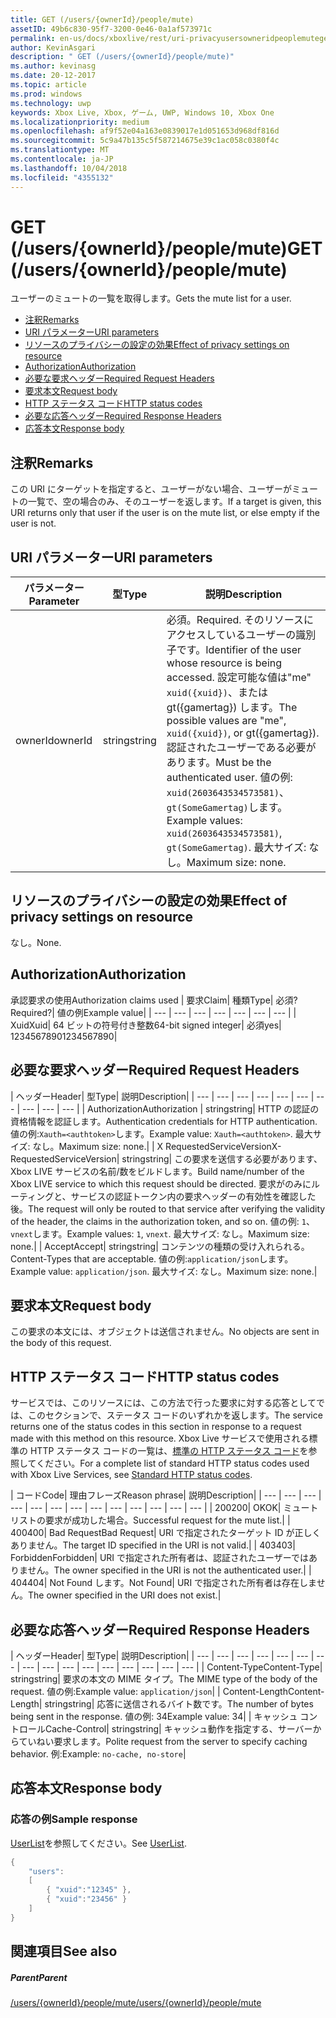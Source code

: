```yaml
---
title: GET (/users/{ownerId}/people/mute)
assetID: 49b6c830-95f7-3200-0e46-0a1af573971c
permalink: en-us/docs/xboxlive/rest/uri-privacyusersowneridpeoplemuteget.html
author: KevinAsgari
description: " GET (/users/{ownerId}/people/mute)"
ms.author: kevinasg
ms.date: 20-12-2017
ms.topic: article
ms.prod: windows
ms.technology: uwp
keywords: Xbox Live, Xbox, ゲーム, UWP, Windows 10, Xbox One
ms.localizationpriority: medium
ms.openlocfilehash: af9f52e04a163e0839017e1d051653d968df816d
ms.sourcegitcommit: 5c9a47b135c5f587214675e39c1ac058c0380f4c
ms.translationtype: MT
ms.contentlocale: ja-JP
ms.lasthandoff: 10/04/2018
ms.locfileid: "4355132"
---
```

# <a name="get-usersowneridpeoplemute"></a><span data-ttu-id="e40c3-104">GET (/users/{ownerId}/people/mute)</span><span class="sxs-lookup"><span data-stu-id="e40c3-104">GET (/users/{ownerId}/people/mute)</span></span>
<span data-ttu-id="e40c3-105">ユーザーのミュートの一覧を取得します。</span><span class="sxs-lookup"><span data-stu-id="e40c3-105">Gets the mute list for a user.</span></span>

  * [<span data-ttu-id="e40c3-106">注釈</span><span class="sxs-lookup"><span data-stu-id="e40c3-106">Remarks</span></span>](#ID4EQ)
  * [<span data-ttu-id="e40c3-107">URI パラメーター</span><span class="sxs-lookup"><span data-stu-id="e40c3-107">URI parameters</span></span>](#ID4EZ)
  * [<span data-ttu-id="e40c3-108">リソースのプライバシーの設定の効果</span><span class="sxs-lookup"><span data-stu-id="e40c3-108">Effect of privacy settings on resource</span></span>](#ID4EEB)
  * [<span data-ttu-id="e40c3-109">Authorization</span><span class="sxs-lookup"><span data-stu-id="e40c3-109">Authorization</span></span>](#ID4ENB)
  * [<span data-ttu-id="e40c3-110">必要な要求ヘッダー</span><span class="sxs-lookup"><span data-stu-id="e40c3-110">Required Request Headers</span></span>](#ID4ESC)
  * [<span data-ttu-id="e40c3-111">要求本文</span><span class="sxs-lookup"><span data-stu-id="e40c3-111">Request body</span></span>](#ID4EPE)
  * [<span data-ttu-id="e40c3-112">HTTP ステータス コード</span><span class="sxs-lookup"><span data-stu-id="e40c3-112">HTTP status codes</span></span>](#ID4E1E)
  * [<span data-ttu-id="e40c3-113">必要な応答ヘッダー</span><span class="sxs-lookup"><span data-stu-id="e40c3-113">Required Response Headers</span></span>](#ID4E3G)
  * [<span data-ttu-id="e40c3-114">応答本文</span><span class="sxs-lookup"><span data-stu-id="e40c3-114">Response body</span></span>](#ID4ETAAC)

<a id="ID4EQ"></a>


## <a name="remarks"></a><span data-ttu-id="e40c3-115">注釈</span><span class="sxs-lookup"><span data-stu-id="e40c3-115">Remarks</span></span>

<span data-ttu-id="e40c3-116">この URI にターゲットを指定すると、ユーザーがない場合、ユーザーがミュートの一覧で、空の場合のみ、そのユーザーを返します。</span><span class="sxs-lookup"><span data-stu-id="e40c3-116">If a target is given, this URI returns only that user if the user is on the mute list, or else empty if the user is not.</span></span>

<a id="ID4EZ"></a>


## <a name="uri-parameters"></a><span data-ttu-id="e40c3-117">URI パラメーター</span><span class="sxs-lookup"><span data-stu-id="e40c3-117">URI parameters</span></span>

| <span data-ttu-id="e40c3-118">パラメーター</span><span class="sxs-lookup"><span data-stu-id="e40c3-118">Parameter</span></span>| <span data-ttu-id="e40c3-119">型</span><span class="sxs-lookup"><span data-stu-id="e40c3-119">Type</span></span>| <span data-ttu-id="e40c3-120">説明</span><span class="sxs-lookup"><span data-stu-id="e40c3-120">Description</span></span>|
| --- | --- | --- |
| <span data-ttu-id="e40c3-121">ownerId</span><span class="sxs-lookup"><span data-stu-id="e40c3-121">ownerId</span></span>| <span data-ttu-id="e40c3-122">string</span><span class="sxs-lookup"><span data-stu-id="e40c3-122">string</span></span>| <span data-ttu-id="e40c3-123">必須。</span><span class="sxs-lookup"><span data-stu-id="e40c3-123">Required.</span></span> <span data-ttu-id="e40c3-124">そのリソースにアクセスしているユーザーの識別子です。</span><span class="sxs-lookup"><span data-stu-id="e40c3-124">Identifier of the user whose resource is being accessed.</span></span> <span data-ttu-id="e40c3-125">設定可能な値は"me" <code>xuid({xuid})</code>、または gt({gamertag}) します。</span><span class="sxs-lookup"><span data-stu-id="e40c3-125">The possible values are "me", <code>xuid({xuid})</code>, or gt({gamertag}).</span></span> <span data-ttu-id="e40c3-126">認証されたユーザーである必要があります。</span><span class="sxs-lookup"><span data-stu-id="e40c3-126">Must be the authenticated user.</span></span> <span data-ttu-id="e40c3-127">値の例: <code>xuid(2603643534573581)</code>、<code>gt(SomeGamertag)</code>します。</span><span class="sxs-lookup"><span data-stu-id="e40c3-127">Example values: <code>xuid(2603643534573581)</code>, <code>gt(SomeGamertag)</code>.</span></span> <span data-ttu-id="e40c3-128">最大サイズ: なし。</span><span class="sxs-lookup"><span data-stu-id="e40c3-128">Maximum size: none.</span></span> |

<a id="ID4EEB"></a>


## <a name="effect-of-privacy-settings-on-resource"></a><span data-ttu-id="e40c3-129">リソースのプライバシーの設定の効果</span><span class="sxs-lookup"><span data-stu-id="e40c3-129">Effect of privacy settings on resource</span></span>

<span data-ttu-id="e40c3-130">なし。</span><span class="sxs-lookup"><span data-stu-id="e40c3-130">None.</span></span>

<a id="ID4ENB"></a>


## <a name="authorization"></a><span data-ttu-id="e40c3-131">Authorization</span><span class="sxs-lookup"><span data-stu-id="e40c3-131">Authorization</span></span>

<span data-ttu-id="e40c3-132">承認要求の使用</span><span class="sxs-lookup"><span data-stu-id="e40c3-132">Authorization claims used</span></span> | <span data-ttu-id="e40c3-133">要求</span><span class="sxs-lookup"><span data-stu-id="e40c3-133">Claim</span></span>| <span data-ttu-id="e40c3-134">種類</span><span class="sxs-lookup"><span data-stu-id="e40c3-134">Type</span></span>| <span data-ttu-id="e40c3-135">必須?</span><span class="sxs-lookup"><span data-stu-id="e40c3-135">Required?</span></span>| <span data-ttu-id="e40c3-136">値の例</span><span class="sxs-lookup"><span data-stu-id="e40c3-136">Example value</span></span>|
| --- | --- | --- | --- | --- | --- | --- |
| <span data-ttu-id="e40c3-137">Xuid</span><span class="sxs-lookup"><span data-stu-id="e40c3-137">Xuid</span></span>| <span data-ttu-id="e40c3-138">64 ビットの符号付き整数</span><span class="sxs-lookup"><span data-stu-id="e40c3-138">64-bit signed integer</span></span>| <span data-ttu-id="e40c3-139">必須</span><span class="sxs-lookup"><span data-stu-id="e40c3-139">yes</span></span>| <span data-ttu-id="e40c3-140">1234567890</span><span class="sxs-lookup"><span data-stu-id="e40c3-140">1234567890</span></span>|

<a id="ID4ESC"></a>


## <a name="required-request-headers"></a><span data-ttu-id="e40c3-141">必要な要求ヘッダー</span><span class="sxs-lookup"><span data-stu-id="e40c3-141">Required Request Headers</span></span>

| <span data-ttu-id="e40c3-142">ヘッダー</span><span class="sxs-lookup"><span data-stu-id="e40c3-142">Header</span></span>| <span data-ttu-id="e40c3-143">型</span><span class="sxs-lookup"><span data-stu-id="e40c3-143">Type</span></span>| <span data-ttu-id="e40c3-144">説明</span><span class="sxs-lookup"><span data-stu-id="e40c3-144">Description</span></span>|
| --- | --- | --- | --- | --- | --- | --- | --- | --- | --- |
| <span data-ttu-id="e40c3-145">Authorization</span><span class="sxs-lookup"><span data-stu-id="e40c3-145">Authorization</span></span> | <span data-ttu-id="e40c3-146">string</span><span class="sxs-lookup"><span data-stu-id="e40c3-146">string</span></span>| <span data-ttu-id="e40c3-147">HTTP の認証の資格情報を認証します。</span><span class="sxs-lookup"><span data-stu-id="e40c3-147">Authentication credentials for HTTP authentication.</span></span> <span data-ttu-id="e40c3-148">値の例:<code>Xauth=&lt;authtoken></code>します。</span><span class="sxs-lookup"><span data-stu-id="e40c3-148">Example value: <code>Xauth=&lt;authtoken></code>.</span></span> <span data-ttu-id="e40c3-149">最大サイズ: なし。</span><span class="sxs-lookup"><span data-stu-id="e40c3-149">Maximum size: none.</span></span>|
| <span data-ttu-id="e40c3-150">X RequestedServiceVersion</span><span class="sxs-lookup"><span data-stu-id="e40c3-150">X-RequestedServiceVersion</span></span>| <span data-ttu-id="e40c3-151">string</span><span class="sxs-lookup"><span data-stu-id="e40c3-151">string</span></span>| <span data-ttu-id="e40c3-152">この要求を送信する必要があります、Xbox LIVE サービスの名前/数をビルドします。</span><span class="sxs-lookup"><span data-stu-id="e40c3-152">Build name/number of the Xbox LIVE service to which this request should be directed.</span></span> <span data-ttu-id="e40c3-153">要求がのみにルーティングと、サービスの認証トークン内の要求ヘッダーの有効性を確認した後。</span><span class="sxs-lookup"><span data-stu-id="e40c3-153">The request will only be routed to that service after verifying the validity of the header, the claims in the authorization token, and so on.</span></span> <span data-ttu-id="e40c3-154">値の例: <code>1</code>、<code>vnext</code>します。</span><span class="sxs-lookup"><span data-stu-id="e40c3-154">Example values: <code>1</code>, <code>vnext</code>.</span></span> <span data-ttu-id="e40c3-155">最大サイズ: なし。</span><span class="sxs-lookup"><span data-stu-id="e40c3-155">Maximum size: none.</span></span>|
| <span data-ttu-id="e40c3-156">Accept</span><span class="sxs-lookup"><span data-stu-id="e40c3-156">Accept</span></span>| <span data-ttu-id="e40c3-157">string</span><span class="sxs-lookup"><span data-stu-id="e40c3-157">string</span></span>| <span data-ttu-id="e40c3-158">コンテンツの種類の受け入れられる。</span><span class="sxs-lookup"><span data-stu-id="e40c3-158">Content-Types that are acceptable.</span></span> <span data-ttu-id="e40c3-159">値の例:<code>application/json</code>します。</span><span class="sxs-lookup"><span data-stu-id="e40c3-159">Example value: <code>application/json</code>.</span></span> <span data-ttu-id="e40c3-160">最大サイズ: なし。</span><span class="sxs-lookup"><span data-stu-id="e40c3-160">Maximum size: none.</span></span>|

<a id="ID4EPE"></a>


## <a name="request-body"></a><span data-ttu-id="e40c3-161">要求本文</span><span class="sxs-lookup"><span data-stu-id="e40c3-161">Request body</span></span>

<span data-ttu-id="e40c3-162">この要求の本文には、オブジェクトは送信されません。</span><span class="sxs-lookup"><span data-stu-id="e40c3-162">No objects are sent in the body of this request.</span></span>

<a id="ID4E1E"></a>


## <a name="http-status-codes"></a><span data-ttu-id="e40c3-163">HTTP ステータス コード</span><span class="sxs-lookup"><span data-stu-id="e40c3-163">HTTP status codes</span></span>

<span data-ttu-id="e40c3-164">サービスでは、このリソースには、この方法で行った要求に対する応答としてでは、このセクションで、ステータス コードのいずれかを返します。</span><span class="sxs-lookup"><span data-stu-id="e40c3-164">The service returns one of the status codes in this section in response to a request made with this method on this resource.</span></span> <span data-ttu-id="e40c3-165">Xbox Live サービスで使用される標準の HTTP ステータス コードの一覧は、[標準の HTTP ステータス コード](../../additional/httpstatuscodes.md)を参照してください。</span><span class="sxs-lookup"><span data-stu-id="e40c3-165">For a complete list of standard HTTP status codes used with Xbox Live Services, see [Standard HTTP status codes](../../additional/httpstatuscodes.md).</span></span>

| <span data-ttu-id="e40c3-166">コード</span><span class="sxs-lookup"><span data-stu-id="e40c3-166">Code</span></span>| <span data-ttu-id="e40c3-167">理由フレーズ</span><span class="sxs-lookup"><span data-stu-id="e40c3-167">Reason phrase</span></span>| <span data-ttu-id="e40c3-168">説明</span><span class="sxs-lookup"><span data-stu-id="e40c3-168">Description</span></span>|
| --- | --- | --- | --- | --- | --- | --- | --- | --- | --- | --- | --- | --- |
| <span data-ttu-id="e40c3-169">200</span><span class="sxs-lookup"><span data-stu-id="e40c3-169">200</span></span>| <span data-ttu-id="e40c3-170">OK</span><span class="sxs-lookup"><span data-stu-id="e40c3-170">OK</span></span>| <span data-ttu-id="e40c3-171">ミュート リストの要求が成功した場合。</span><span class="sxs-lookup"><span data-stu-id="e40c3-171">Successful request for the mute list.</span></span>|
| <span data-ttu-id="e40c3-172">400</span><span class="sxs-lookup"><span data-stu-id="e40c3-172">400</span></span>| <span data-ttu-id="e40c3-173">Bad Request</span><span class="sxs-lookup"><span data-stu-id="e40c3-173">Bad Request</span></span>| <span data-ttu-id="e40c3-174">URI で指定されたターゲット ID が正しくありません。</span><span class="sxs-lookup"><span data-stu-id="e40c3-174">The target ID specified in the URI is not valid.</span></span>|
| <span data-ttu-id="e40c3-175">403</span><span class="sxs-lookup"><span data-stu-id="e40c3-175">403</span></span>| <span data-ttu-id="e40c3-176">Forbidden</span><span class="sxs-lookup"><span data-stu-id="e40c3-176">Forbidden</span></span>| <span data-ttu-id="e40c3-177">URI で指定された所有者は、認証されたユーザーではありません。</span><span class="sxs-lookup"><span data-stu-id="e40c3-177">The owner specified in the URI is not the authenticated user.</span></span>|
| <span data-ttu-id="e40c3-178">404</span><span class="sxs-lookup"><span data-stu-id="e40c3-178">404</span></span>| <span data-ttu-id="e40c3-179">Not Found します。</span><span class="sxs-lookup"><span data-stu-id="e40c3-179">Not Found</span></span>| <span data-ttu-id="e40c3-180">URI で指定された所有者は存在しません。</span><span class="sxs-lookup"><span data-stu-id="e40c3-180">The owner specified in the URI does not exist.</span></span>|

<a id="ID4E3G"></a>


## <a name="required-response-headers"></a><span data-ttu-id="e40c3-181">必要な応答ヘッダー</span><span class="sxs-lookup"><span data-stu-id="e40c3-181">Required Response Headers</span></span>

| <span data-ttu-id="e40c3-182">ヘッダー</span><span class="sxs-lookup"><span data-stu-id="e40c3-182">Header</span></span>| <span data-ttu-id="e40c3-183">型</span><span class="sxs-lookup"><span data-stu-id="e40c3-183">Type</span></span>| <span data-ttu-id="e40c3-184">説明</span><span class="sxs-lookup"><span data-stu-id="e40c3-184">Description</span></span>|
| --- | --- | --- | --- | --- | --- | --- | --- | --- | --- | --- | --- | --- | --- | --- | --- |
| <span data-ttu-id="e40c3-185">Content-Type</span><span class="sxs-lookup"><span data-stu-id="e40c3-185">Content-Type</span></span>| <span data-ttu-id="e40c3-186">string</span><span class="sxs-lookup"><span data-stu-id="e40c3-186">string</span></span>| <span data-ttu-id="e40c3-187">要求の本文の MIME タイプ。</span><span class="sxs-lookup"><span data-stu-id="e40c3-187">The MIME type of the body of the request.</span></span> <span data-ttu-id="e40c3-188">値の例:</span><span class="sxs-lookup"><span data-stu-id="e40c3-188">Example value:</span></span> <code>application/json</code>|
| <span data-ttu-id="e40c3-189">Content-Length</span><span class="sxs-lookup"><span data-stu-id="e40c3-189">Content-Length</span></span>| <span data-ttu-id="e40c3-190">string</span><span class="sxs-lookup"><span data-stu-id="e40c3-190">string</span></span>| <span data-ttu-id="e40c3-191">応答に送信されるバイト数です。</span><span class="sxs-lookup"><span data-stu-id="e40c3-191">The number of bytes being sent in the response.</span></span> <span data-ttu-id="e40c3-192">値の例: 34</span><span class="sxs-lookup"><span data-stu-id="e40c3-192">Example value: 34</span></span>|
| <span data-ttu-id="e40c3-193">キャッシュ コントロール</span><span class="sxs-lookup"><span data-stu-id="e40c3-193">Cache-Control</span></span>| <span data-ttu-id="e40c3-194">string</span><span class="sxs-lookup"><span data-stu-id="e40c3-194">string</span></span>| <span data-ttu-id="e40c3-195">キャッシュ動作を指定する、サーバーからていねい要求します。</span><span class="sxs-lookup"><span data-stu-id="e40c3-195">Polite request from the server to specify caching behavior.</span></span> <span data-ttu-id="e40c3-196">例:</span><span class="sxs-lookup"><span data-stu-id="e40c3-196">Example:</span></span> <code>no-cache, no-store</code>|

<a id="ID4ETAAC"></a>


## <a name="response-body"></a><span data-ttu-id="e40c3-197">応答本文</span><span class="sxs-lookup"><span data-stu-id="e40c3-197">Response body</span></span>

<a id="ID4EZAAC"></a>


### <a name="sample-response"></a><span data-ttu-id="e40c3-198">応答の例</span><span class="sxs-lookup"><span data-stu-id="e40c3-198">Sample response</span></span>

<span data-ttu-id="e40c3-199">[UserList](../../json/json-userlist.md)を参照してください。</span><span class="sxs-lookup"><span data-stu-id="e40c3-199">See [UserList](../../json/json-userlist.md).</span></span>


```cpp
{
    "users":
    [
        { "xuid":"12345" },
        { "xuid":"23456" }
    ]
}

```


<a id="ID4EJBAC"></a>


## <a name="see-also"></a><span data-ttu-id="e40c3-200">関連項目</span><span class="sxs-lookup"><span data-stu-id="e40c3-200">See also</span></span>

<a id="ID4ELBAC"></a>


##### <a name="parent"></a><span data-ttu-id="e40c3-201">Parent</span><span class="sxs-lookup"><span data-stu-id="e40c3-201">Parent</span></span>

[<span data-ttu-id="e40c3-202">/users/{ownerId}/people/mute</span><span class="sxs-lookup"><span data-stu-id="e40c3-202">/users/{ownerId}/people/mute</span></span>](uri-privacyusersowneridpeoplemute.md)
